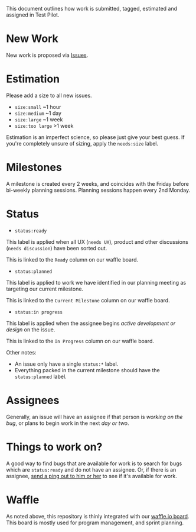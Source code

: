This document outlines how work is submitted, tagged, estimated and assigned in Test Pilot.

# New Work

New work is proposed via [Issues](https://github.com/mozilla/testpilot/issues/new).

# Estimation

Please add a size to all new issues.

- `size:small` ~1 hour
- `size:medium` ~1 day
- `size:large` ~1 week
- `size:too large` >1 week

Estimation is an imperfect science, so please just give your best guess. If you're completely unsure of sizing, apply the `needs:size` label.

# Milestones

A milestone is created every 2 weeks, and coincides with the Friday before bi-weekly planning sessions. Planning sessions happen every 2nd Monday.

# Status

- `status:ready`

This label is applied when all UX (`needs UX`), product and other discussions (`needs discussion`) have been sorted out.

This is linked to the `Ready` column on our waffle board.

- `status:planned`

This label is applied to work we have identified in our planning meeting as targeting our current milestone.

This is linked to the `Current Milestone` column on our waffle board.

- `status:in progress`

This label is applied when the assignee begins *active development or design* on the issue.

This is linked to the `In Progress` column on our waffle board.

Other notes:
- An issue only have a single `status:*` label.
- Everything packed in the current milestone should have the `status:planned` label.

# Assignees

Generally, an issue will have an assignee if that person is *working on the bug*, or plans to begin work in the next *day or two*.

# Things to work on?

A good way to find bugs that are available for work is to search for bugs which are `status:ready` and do not have an assignee. Or, if there is an assignee, [send a ping out to him or her](https://github.com/mozilla/testpilot/blob/master/CONTRIBUTING.md#saying-hello) to see if it's available for work.

# Waffle

As noted above, this repository is thinly integrated with our [waffle.io board](https://waffle.io/mozilla/testpilot). This board is mostly used for program management, and sprint planning.
